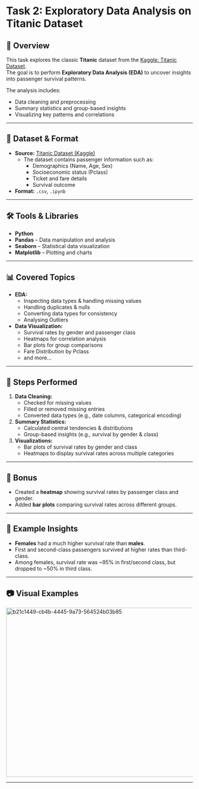 # Task 2: Exploratory Data Analysis on Titanic Dataset

## 📌 Overview
This task explores the classic **Titanic** dataset from the [Kaggle: Titanic Dataset](https://www.kaggle.com/datasets/yasserh/titanic-dataset).  
The goal is to perform **Exploratory Data Analysis (EDA)** to uncover insights into passenger survival patterns.

The analysis includes:
- Data cleaning and preprocessing
- Summary statistics and group-based insights
- Visualizing key patterns and correlations

---

## 📂 Dataset & Format
- **Source:** [Titanic Dataset (Kaggle)](https://www.kaggle.com/datasets/yasserh/titanic-dataset)
  - The dataset contains passenger information such as:
    - Demographics (Name, Age, Sex)
    - Socioeconomic status (Pclass)
    - Ticket and fare details
    - Survival outcome
- **Format:** `.csv`, `.ipynb`

---

## 🛠 Tools & Libraries
- **Python**
- **Pandas** – Data manipulation and analysis
- **Seaborn** – Statistical data visualization
- **Matplotlib** – Plotting and charts

---

## 📊 Covered Topics
- **EDA:**
  - Inspecting data types & handling missing values
  - Handling duplicates & nulls
  - Converting data types for consistency
  - Analysing Outliers
- **Data Visualization:**
  - Survival rates by gender and passenger class
  - Heatmaps for correlation analysis
  - Bar plots for group comparisons
  - Fare Distribution by Pclass
  - and more...

---

## 🚀 Steps Performed
1. **Data Cleaning:**
   - Checked for missing values
   - Filled or removed missing entries
   - Converted data types (e.g., date columns, categorical encoding)
2. **Summary Statistics:**
   - Calculated central tendencies & distributions
   - Group-based insights (e.g., survival by gender & class)
3. **Visualizations:**
   - Bar plots of survival rates by gender and class
   - Heatmaps to display survival rates across multiple categories

---

## 🎯 Bonus
- Created a **heatmap** showing survival rates by passenger class and gender.
- Added **bar plots** comparing survival rates across different groups.

---

## 📌 Example Insights
- **Females** had a much higher survival rate than **males**.
- First and second-class passengers survived at higher rates than third-class.
- Among females, survival rate was ~95% in first/second class, but dropped to ~50% in third class.

---

## 📷 Visual Examples
<img width="535" height="455" alt="b21c1449-cb4b-4445-9a73-564524b03b85" src="https://github.com/user-attachments/assets/a78d529d-a6ab-449f-b160-be13826734ee" />

---
